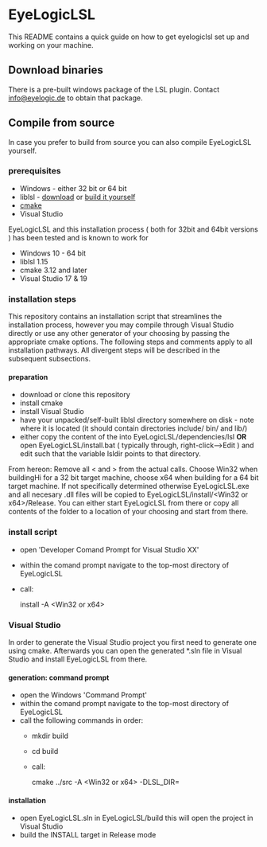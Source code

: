 # EyeLogicLSL
This README contains a quick guide on how to get eyelogiclsl set up and working on your machine.

## Download binaries
There is a pre-built windows package of the LSL plugin. Contact info@eyelogic.de to obtain that package.

## Compile from source
In case you prefer to build from source you can also compile EyeLogicLSL yourself. 

### prerequisites
* Windows - either 32 bit or 64 bit
* liblsl - [download](https://github.com/sccn/liblsl/releases) or [build it yourself](https://labstreaminglayer.readthedocs.io/dev/lib_dev.html#build-liblsl) 
* [cmake](https://cmake.org/download/)
* Visual Studio

EyeLogicLSL and this installation process ( both for 32bit and 64bit versions ) has been tested and is known to work for

* Windows 10 - 64 bit
* liblsl 1.15
* cmake 3.12 and later
* Visual Studio 17 & 19

### installation steps
This repository contains an installation script that streamlines the installation process, however you may compile through Visual Studio directly or use any other generator of your choosing by passing the appropriate cmake options. The following steps and comments apply to all installation pathways. All divergent steps will be described in the subsequent subsections.

#### preparation
* download or clone this repository
* install cmake
* install Visual Studio
* have your unpacked/self-built liblsl directory somewhere on disk - note where it is located (it should contain directories include/ bin/ and lib/)
* either copy the content of the into EyeLogicLSL/dependencies/lsl **OR** open EyeLogicLSL/install.bat ( typically through, right-click-->Edit ) and edit such that the variable lsldir points to that directory.

From hereon: Remove all \< and \> from the actual calls. Choose Win32 when buildingHi  for a 32 bit target machine, choose x64 when building for a 64 bit target machine. If not specifically determined otherwise EyeLogicLSL.exe and all necesary .dll files will be copied to EyeLogicLSL/install/\<Win32 or x64\>/Release. You can either start EyeLogicLSL from there or copy all contents of the folder to a location of your choosing and start from there.

### install script
* open 'Developer Comand Prompt for Visual Studio XX'
* within the comand prompt navigate to the top-most directory of EyeLogicLSL
* call:

  install -A \<Win32 or x64\>

### Visual Studio
In order to generate the Visual Studio project you first need to generate one using cmake. Afterwards you can open the generated *.sln file in Visual Studio and install EyeLogicLSL from there.

#### generation: command prompt
* open the Windows 'Command Prompt'
* within the comand prompt navigate to the top-most directory of EyeLogicLSL
* call the following commands in order:
  * mkdir build
  * cd build
  * call:

    cmake ../src -A \<Win32 or x64\> -DLSL_DIR=<path to your liblsl directory>

#### installation
* open EyeLogicLSL.sln in EyeLogicLSL/build this will open the project in Visual Studio
* build the INSTALL target in Release mode
